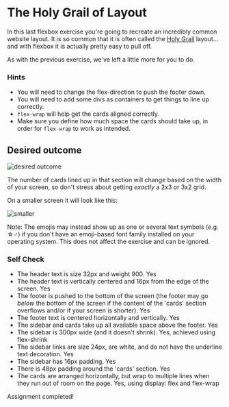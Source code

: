 # The Holy Grail of Layout

In this last flexbox exercise you're going to recreate an incredibly common website layout. It is so common that it is often called the [Holy Grail](https://www.google.com/search?q=holy+grail+layout&tbm=isch&sclient=img) layout... and with flexbox it is actually pretty easy to pull off.

As with the previous exercise, we've left a little more for you to do.

### Hints
- You will need to change the flex-direction to push the footer down.
- You will need to add some divs as containers to get things to line up correctly.
- `flex-wrap` will help get the cards aligned correctly.
-  Make sure you define how much space the cards should take up, in order for `flex-wrap` to work as intended.

## Desired outcome

![desired outcome](./desired-outcome.png)

The number of cards lined up in that section will change based on the width of your screen, so don't stress about getting _exactly_ a 2x3 or 3x2 grid.

On a smaller screen it will look like this:

![smaller](./desired-outcome-smaller.png)

Note: The emojis may instead show up as one or several text symbols (e.g. &#9734;&#9794;) if you don't have an emoji-based font family installed on your operating system. This does not affect the exercise and can be ignored.

### Self Check
- The header text is size 32px and weight 900. Yes
- The header text is vertically centered and 16px from the edge of the screen. Yes
- The footer is pushed to the bottom of the screen (the footer may go _below_ the bottom of the screen if the content of the 'cards' section overflows and/or if your screen is shorter). Yes
- The footer text is centered horizontally and vertically. Yes
- The sidebar and cards take up all available space above the footer. Yes
- The sidebar is 300px wide (and it doesn't shrink). Yes, achieved using flex-shrink
- The sidebar links are size 24px, are white, and do not have the underline text decoration. Yes
- The sidebar has 16px padding. Yes
- There is 48px padding around the 'cards' section. Yes
- The cards are arranged horizontally, but wrap to multiple lines when they run out of room on the page. Yes, using display: flex and flex-wrap

Assignment completed!

